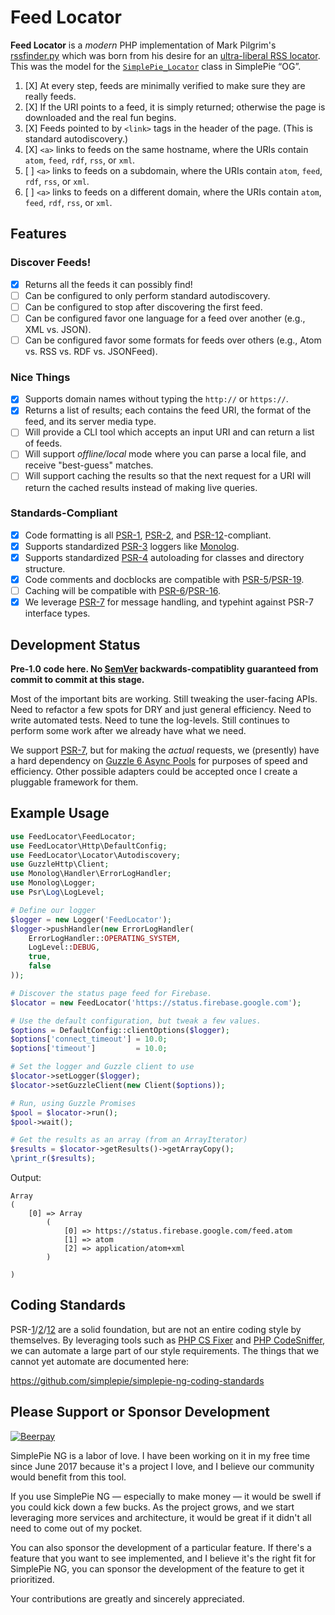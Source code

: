 # Feed Locator

**Feed Locator** is a _modern_ PHP implementation of Mark Pilgrim's [rssfinder.py](https://web.archive.org/web/20100620085023/http://diveintomark.org/projects/misc/rssfinder.py.txt) which was born from his desire for an [ultra-liberal RSS locator](https://web.archive.org/web/20100620085023/http://diveintomark.org/archives/2002/08/15/ultraliberal_rss_locator). This was the model for the [`SimplePie_Locator`](https://github.com/simplepie/simplepie/blob/master/library/SimplePie/Locator.php) class in SimplePie “OG”.

1. [X] At every step, feeds are minimally verified to make sure they are really feeds.
1. [X] If the URI points to a feed, it is simply returned; otherwise the page is downloaded and the real fun begins.
1. [X] Feeds pointed to by `<link>` tags in the header of the page. (This is standard autodiscovery.)
1. [X] `<a>` links to feeds on the same hostname, where the URIs contain `atom`, `feed`, `rdf`, `rss`, or `xml`.
1. [ ] `<a>` links to feeds on a subdomain, where the URIs contain `atom`, `feed`, `rdf`, `rss`, or `xml`.
1. [ ] `<a>` links to feeds on a different domain, where the URIs contain `atom`, `feed`, `rdf`, `rss`, or `xml`.

## Features

### Discover Feeds!

* [X] Returns all the feeds it can possibly find!
* [ ] Can be configured to only perform standard autodiscovery.
* [ ] Can be configured to stop after discovering the first feed.
* [ ] Can be configured favor one language for a feed over another (e.g., XML vs. JSON).
* [ ] Can be configured favor some formats for feeds over others (e.g., Atom vs. RSS vs. RDF vs. JSONFeed).

### Nice Things

* [X] Supports domain names without typing the `http://` or `https://`.
* [X] Returns a list of results; each contains the feed URI, the format of the feed, and its server media type.
* [ ] Will provide a CLI tool which accepts an input URI and can return a list of feeds.
* [ ] Will support _offline/local_ mode where you can parse a local file, and receive "best-guess" matches.
* [ ] Will support caching the results so that the next request for a URI will return the cached results instead of making live queries.

### Standards-Compliant

* [X] Code formatting is all [PSR-1], [PSR-2], and [PSR-12]-compliant.
* [X] Supports standardized [PSR-3] loggers like [Monolog](https://packagist.org/packages/monolog/monolog).
* [X] Supports standardized [PSR-4] autoloading for classes and directory structure.
* [X] Code comments and docblocks are compatible with [PSR-5]/[PSR-19].
* [ ] Caching will be compatible with [PSR-6]/[PSR-16].
* [X] We leverage [PSR-7] for message handling, and typehint against PSR-7 interface types.

## Development Status

**Pre-1.0 code here. No [SemVer] backwards-compatiblity guaranteed from commit to commit at this stage.**

Most of the important bits are working. Still tweaking the user-facing APIs. Need to refactor a few spots for DRY and just general efficiency. Need to write automated tests. Need to tune the log-levels. Still continues to perform some work after we already have what we need.

We support [PSR-7], but for making the _actual_ requests, we (presently) have a hard dependency on [Guzzle 6 Async Pools](http://docs.guzzlephp.org/en/stable/quickstart.html?highlight=GuzzleHttp\Pool) for purposes of speed and efficiency. Other possible adapters could be accepted once I create a pluggable framework for them.

## Example Usage

```php
use FeedLocator\FeedLocator;
use FeedLocator\Http\DefaultConfig;
use FeedLocator\Locator\Autodiscovery;
use GuzzleHttp\Client;
use Monolog\Handler\ErrorLogHandler;
use Monolog\Logger;
use Psr\Log\LogLevel;

# Define our logger
$logger = new Logger('FeedLocator');
$logger->pushHandler(new ErrorLogHandler(
    ErrorLogHandler::OPERATING_SYSTEM,
    LogLevel::DEBUG,
    true,
    false
));

# Discover the status page feed for Firebase.
$locator = new FeedLocator('https://status.firebase.google.com');

# Use the default configuration, but tweak a few values.
$options = DefaultConfig::clientOptions($logger);
$options['connect_timeout'] = 10.0;
$options['timeout']         = 10.0;

# Set the logger and Guzzle client to use
$locator->setLogger($logger);
$locator->setGuzzleClient(new Client($options));

# Run, using Guzzle Promises
$pool = $locator->run();
$pool->wait();

# Get the results as an array (from an ArrayIterator)
$results = $locator->getResults()->getArrayCopy();
\print_r($results);
```

Output:

```plain
Array
(
    [0] => Array
        (
            [0] => https://status.firebase.google.com/feed.atom
            [1] => atom
            [2] => application/atom+xml
        )

)
```

## Coding Standards

PSR-[1][PSR-1]/[2][PSR-2]/[12][PSR-12] are a solid foundation, but are not an entire coding style by themselves. By leveraging tools such as [PHP CS Fixer](http://cs.sensiolabs.org) and [PHP CodeSniffer](https://github.com/squizlabs/PHP_CodeSniffer), we can automate a large part of our style requirements. The things that we cannot yet automate are documented here:

<https://github.com/simplepie/simplepie-ng-coding-standards>

## Please Support or Sponsor Development

[![Beerpay](https://img.shields.io/beerpay/simplepie/simplepie-ng.svg?style=flat-square)](https://beerpay.io/simplepie/simplepie-ng)

SimplePie NG is a labor of love. I have been working on it in my free time since June 2017 because it's a project I love, and I believe our community would benefit from this tool.

If you use SimplePie NG — especially to make money — it would be swell if you could kick down a few bucks. As the project grows, and we start leveraging more services and architecture, it would be great if it didn't all need to come out of my pocket.

You can also sponsor the development of a particular feature. If there's a feature that you want to see implemented, and I believe it's the right fit for SimplePie NG, you can sponsor the development of the feature to get it prioritized.

Your contributions are greatly and sincerely appreciated.

  [PSR-1]: https://www.php-fig.org/psr/psr-1/
  [PSR-2]: https://www.php-fig.org/psr/psr-2/
  [PSR-3]: https://www.php-fig.org/psr/psr-3/
  [PSR-4]: https://www.php-fig.org/psr/psr-4/
  [PSR-5]: https://github.com/php-fig/fig-standards/blob/master/proposed/phpdoc.md
  [PSR-6]: https://www.php-fig.org/psr/psr-6/
  [PSR-7]: https://www.php-fig.org/psr/psr-7/
  [PSR-12]: https://www.php-fig.org/psr/psr-12/
  [PSR-16]: https://www.php-fig.org/psr/psr-16/
  [PSR-19]: https://github.com/php-fig/fig-standards/blob/master/proposed/phpdoc-tags.md
  [SemVer]: https://semver.org
